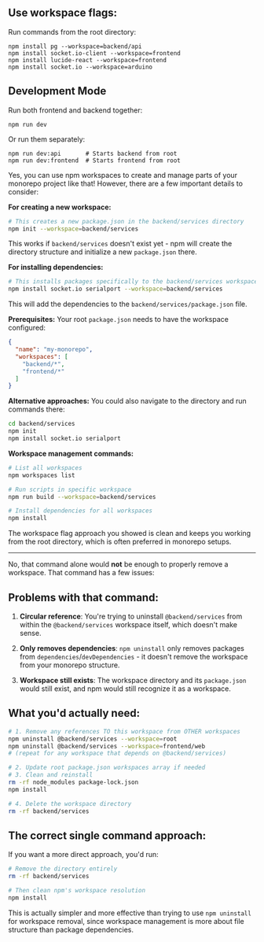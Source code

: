 ## Use workspace flags:

Run commands from the root directory:
```
npm install pg --workspace=backend/api
npm install socket.io-client --workspace=frontend
npm install lucide-react --workspace=frontend
npm install socket.io --workspace=arduino
```

## Development Mode

Run both frontend and backend together:
```
npm run dev
```

Or run them separately:
```
npm run dev:api       # Starts backend from root
npm run dev:frontend  # Starts frontend from root
```


Yes, you can use npm workspaces to create and manage parts of your monorepo project like that! However, there are a few important details to consider:

**For creating a new workspace:**
```bash
# This creates a new package.json in the backend/services directory
npm init --workspace=backend/services
```

This works if `backend/services` doesn't exist yet - npm will create the directory structure and initialize a new `package.json` there.

**For installing dependencies:**
```bash
# This installs packages specifically to the backend/services workspace
npm install socket.io serialport --workspace=backend/services
```

This will add the dependencies to the `backend/services/package.json` file.

**Prerequisites:**
Your root `package.json` needs to have the workspace configured:

```json
{
  "name": "my-monorepo",
  "workspaces": [
    "backend/*",
    "frontend/*"
  ]
}
```

**Alternative approaches:**
You could also navigate to the directory and run commands there:
```bash
cd backend/services
npm init
npm install socket.io serialport
```

**Workspace management commands:**
```bash
# List all workspaces
npm workspaces list

# Run scripts in specific workspace
npm run build --workspace=backend/services

# Install dependencies for all workspaces
npm install
```

The workspace flag approach you showed is clean and keeps you working from the root directory, which is often preferred in monorepo setups.


----------------

No, that command alone would **not** be enough to properly remove a workspace. That command has a few issues:

## Problems with that command:

1. **Circular reference**: You're trying to uninstall `@backend/services` from within the `@backend/services` workspace itself, which doesn't make sense.

2. **Only removes dependencies**: `npm uninstall` only removes packages from `dependencies`/`devDependencies` - it doesn't remove the workspace from your monorepo structure.

3. **Workspace still exists**: The workspace directory and its `package.json` would still exist, and npm would still recognize it as a workspace.

## What you'd actually need:

```bash
# 1. Remove any references TO this workspace from OTHER workspaces
npm uninstall @backend/services --workspace=root
npm uninstall @backend/services --workspace=frontend/web
# (repeat for any workspace that depends on @backend/services)

# 2. Update root package.json workspaces array if needed
# 3. Clean and reinstall
rm -rf node_modules package-lock.json
npm install

# 4. Delete the workspace directory
rm -rf backend/services
```

## The correct single command approach:

If you want a more direct approach, you'd run:
```bash
# Remove the directory entirely
rm -rf backend/services

# Then clean npm's workspace resolution
npm install
```

This is actually simpler and more effective than trying to use `npm uninstall` for workspace removal, since workspace management is more about file structure than package dependencies.